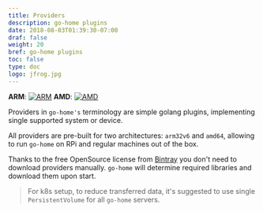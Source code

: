 ```yaml
---
title: Providers
description: go-home plugins
date: 2018-08-03T01:39:30-07:00
draf: false
weight: 20
bref: go-home plugins
toc: false
type: doc
logo: jfrog.jpg
---
```


**ARM**: [![ARM](https://api.bintray.com/packages/go-home-io/arm/providers/images/download.svg)](https://bintray.com/go-home-io/arm/providers/_latestVersion) 
**AMD**: [![AMD](https://api.bintray.com/packages/go-home-io/amd64/providers/images/download.svg)](https://bintray.com/go-home-io/amd64/providers/_latestVersion)

Providers in `go-home's` terminology are simple golang plugins, implementing single supported system or device. 

All providers are pre-built for two architectures: `arm32v6` and `amd64`, allowing to run `go-home` on RPi and regular machines out of the box. 

Thanks to the free OpenSource license from [Bintray](https://bintray.com) you don't need to download providers manually. `go-home` will determine required libraries and download them upon start. 

> For k8s setup, to reduce transferred data, it's suggested to use single `PersistentVolume` for all `go-home` servers.   
